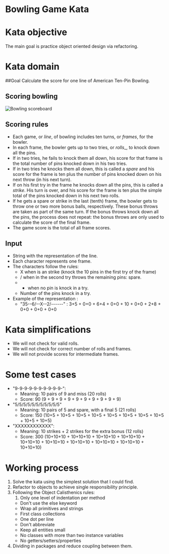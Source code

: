 Bowling Game Kata
=================

[bowling-score]: http://www.wpclipart.com/recreation/sports/bowling/bowling_scoresheet_example.png "bowling score card"

# Kata objective
The main goal is practice object oriented design via refactoring.

# Kata domain
##Goal
 Calculate the score for one line of American Ten-Pin Bowling.

## Scoring bowling

![Bowling scoreboard][bowling-score]

## Scoring rules
- Each game, or _line_, of bowling includes ten turns, or _frames_, for the bowler.
- In each frame, the bowler gets up to two tries, or _rolls__, to knock down all the pins.
- If in two tries, he fails to knock them all down, his score for that frame is the total number of pins knocked down in his two tries.
- If in two tries he knocks them all down, this is called a _spare_ and his score for the frame is ten plus the number of pins knocked down on his next throw (in his next turn).
- If on his first try in the frame he knocks down all the pins, this is called a _strike_. His turn is over, and his score for the frame is ten plus the simple total of the pins knocked down in his next two rolls.
- If he gets a spare or strike in the last (tenth) frame, the bowler gets to throw one or two more bonus balls, respectively. These bonus throws are taken as part of the same turn. If the bonus throws knock down all the pins, the process does not repeat: the bonus throws are only used to calculate the score of the final frame.
- The game score is the total of all frame scores.

## Input
- String with the representation of the line.
- Each character represents one frame.
- The characters follow the rules:
	- X when is an strike (knock the 10 pins in the first try of the frame)
	- / when in the second try throws the remaining pins: spare.
	- - when no pin is knock in a try.
	- Number of the pins knock in a try.
- Example of the representation :
	- "35--6/--X--2/------" : 3+5 + 0+0 + 6+4 + 0+0 + 10 + 0+0 + 2+8 + 0+0 + 0+0 + 0+0

# Kata simplifications
- We will not check for valid rolls.
- We will not check for correct number of rolls and frames.
- We will not provide scores for intermediate frames.

# Some test cases
- "9-9-9-9-9-9-9-9-9-9-":
	- Meaning: 10 pairs of 9 and miss (20 rolls)
	- Score: 90 (9 + 9 + 9 + 9 + 9 + 9 + 9 + 9 + 9 + 9)
- "5/5/5/5/5/5/5/5/5/5/5"
	- Meaning: 10 pairs of 5 and spare, with a final 5 (21 rolls)
	- Score: 150 (10+5 + 10+5 + 10+5 + 10+5 + 10+5 + 10+5 + 10+5 + 10+5 + 10+5 + 10+5)
- "XXXXXXXXXXXX":
	- Meaning: 10 strikes + 2 strikes for the extra bonus (12 rolls)
	- Score: 300 (10+10+10 + 10+10+10 + 10+10+10 + 10+10+10 + 10+10+10 + 10+10+10 + 10+10+10 + 10+10+10 + 10+10+10 + 10+10+10)

# Working process
1. Solve the kata using the simplest solution that I could find.
2. Refactor to objects to achieve single responsibility principle.
3. Following the Object Calisthenics rules:
	1. Only one level of indentation per method
	- Don't use the else keyword
	- Wrap all primitives and strings
	- First class collections
	- One dot per line
	- Don't abbreviate
	- Keep all entities small
	- No classes with more than two instance variables
	- No getters/setters/properties
4. Dividing in packages and reduce coupling between them.
